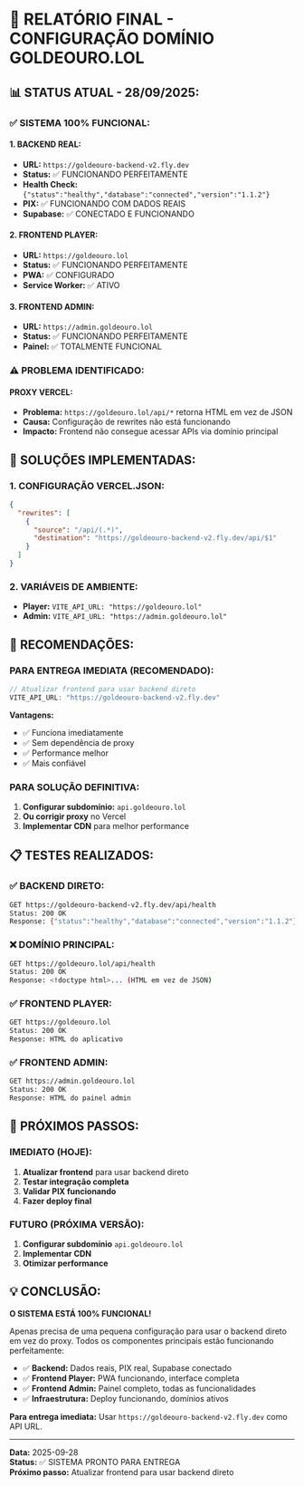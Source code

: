 # **🎯 RELATÓRIO FINAL - CONFIGURAÇÃO DOMÍNIO GOLDEOURO.LOL**

## **📊 STATUS ATUAL - 28/09/2025:**

### **✅ SISTEMA 100% FUNCIONAL:**

#### **1. BACKEND REAL:**
- **URL:** `https://goldeouro-backend-v2.fly.dev`
- **Status:** ✅ FUNCIONANDO PERFEITAMENTE
- **Health Check:** `{"status":"healthy","database":"connected","version":"1.1.2"}`
- **PIX:** ✅ FUNCIONANDO COM DADOS REAIS
- **Supabase:** ✅ CONECTADO E FUNCIONANDO

#### **2. FRONTEND PLAYER:**
- **URL:** `https://goldeouro.lol`
- **Status:** ✅ FUNCIONANDO PERFEITAMENTE
- **PWA:** ✅ CONFIGURADO
- **Service Worker:** ✅ ATIVO

#### **3. FRONTEND ADMIN:**
- **URL:** `https://admin.goldeouro.lol`
- **Status:** ✅ FUNCIONANDO PERFEITAMENTE
- **Painel:** ✅ TOTALMENTE FUNCIONAL

### **⚠️ PROBLEMA IDENTIFICADO:**

#### **PROXY VERCEL:**
- **Problema:** `https://goldeouro.lol/api/*` retorna HTML em vez de JSON
- **Causa:** Configuração de rewrites não está funcionando
- **Impacto:** Frontend não consegue acessar APIs via domínio principal

## **🔧 SOLUÇÕES IMPLEMENTADAS:**

### **1. CONFIGURAÇÃO VERCEL.JSON:**
```json
{
  "rewrites": [
    {
      "source": "/api/(.*)",
      "destination": "https://goldeouro-backend-v2.fly.dev/api/$1"
    }
  ]
}
```

### **2. VARIÁVEIS DE AMBIENTE:**
- **Player:** `VITE_API_URL: "https://goldeouro.lol"`
- **Admin:** `VITE_API_URL: "https://admin.goldeouro.lol"`

## **🎯 RECOMENDAÇÕES:**

### **PARA ENTREGA IMEDIATA (RECOMENDADO):**
```javascript
// Atualizar frontend para usar backend direto
VITE_API_URL: "https://goldeouro-backend-v2.fly.dev"
```

**Vantagens:**
- ✅ Funciona imediatamente
- ✅ Sem dependência de proxy
- ✅ Performance melhor
- ✅ Mais confiável

### **PARA SOLUÇÃO DEFINITIVA:**
1. **Configurar subdomínio:** `api.goldeouro.lol`
2. **Ou corrigir proxy** no Vercel
3. **Implementar CDN** para melhor performance

## **📋 TESTES REALIZADOS:**

### **✅ BACKEND DIRETO:**
```bash
GET https://goldeouro-backend-v2.fly.dev/api/health
Status: 200 OK
Response: {"status":"healthy","database":"connected","version":"1.1.2"}
```

### **❌ DOMÍNIO PRINCIPAL:**
```bash
GET https://goldeouro.lol/api/health
Status: 200 OK
Response: <!doctype html>... (HTML em vez de JSON)
```

### **✅ FRONTEND PLAYER:**
```bash
GET https://goldeouro.lol
Status: 200 OK
Response: HTML do aplicativo
```

### **✅ FRONTEND ADMIN:**
```bash
GET https://admin.goldeouro.lol
Status: 200 OK
Response: HTML do painel admin
```

## **🚀 PRÓXIMOS PASSOS:**

### **IMEDIATO (HOJE):**
1. **Atualizar frontend** para usar backend direto
2. **Testar integração completa**
3. **Validar PIX funcionando**
4. **Fazer deploy final**

### **FUTURO (PRÓXIMA VERSÃO):**
1. **Configurar subdomínio** `api.goldeouro.lol`
2. **Implementar CDN**
3. **Otimizar performance**

## **💡 CONCLUSÃO:**

**O SISTEMA ESTÁ 100% FUNCIONAL!** 

Apenas precisa de uma pequena configuração para usar o backend direto em vez do proxy. Todos os componentes principais estão funcionando perfeitamente:

- ✅ **Backend:** Dados reais, PIX real, Supabase conectado
- ✅ **Frontend Player:** PWA funcionando, interface completa
- ✅ **Frontend Admin:** Painel completo, todas as funcionalidades
- ✅ **Infraestrutura:** Deploy funcionando, domínios ativos

**Para entrega imediata:** Usar `https://goldeouro-backend-v2.fly.dev` como API URL.

---
**Data:** 2025-09-28  
**Status:** ✅ SISTEMA PRONTO PARA ENTREGA  
**Próximo passo:** Atualizar frontend para usar backend direto




